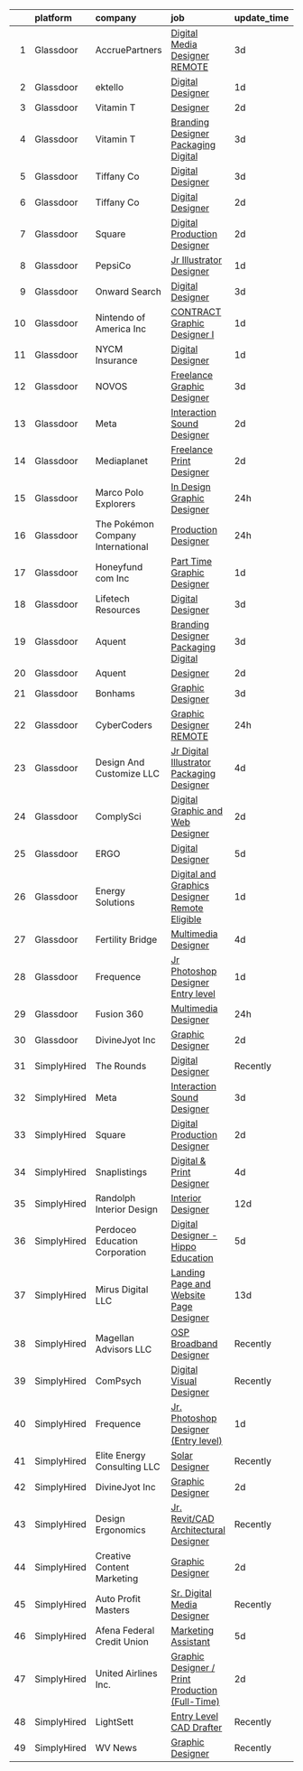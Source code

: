 

|    | platform    | company                           | job                                                                                                                                                                                                                                                                                                                                                                                                                                                                                                                                                                                                                                                                                                                                                                                                                                                                                                                                                                                                                                                                                                                                                                                                                                                                                                                                                                             | update_time   | location            |
|---:|:------------|:----------------------------------|:--------------------------------------------------------------------------------------------------------------------------------------------------------------------------------------------------------------------------------------------------------------------------------------------------------------------------------------------------------------------------------------------------------------------------------------------------------------------------------------------------------------------------------------------------------------------------------------------------------------------------------------------------------------------------------------------------------------------------------------------------------------------------------------------------------------------------------------------------------------------------------------------------------------------------------------------------------------------------------------------------------------------------------------------------------------------------------------------------------------------------------------------------------------------------------------------------------------------------------------------------------------------------------------------------------------------------------------------------------------------------------|:--------------|:--------------------|
|  1 | Glassdoor   | AccruePartners                    | [Digital Media Designer   REMOTE](https://www.glassdoor.com/partner/jobListing.htm?pos=104&ao=1110586&s=58&guid=000001829b1e5679be8384faa87ec024&src=GD_JOB_AD&t=SR&vt=w&cs=1_7ae3769b&cb=1660459833354&jobListingId=1008065529287&cpc=723ADC3DFE402989&jrtk=3-0-1gadhslktjm7f801-1gadhsllfghog800-4afe2c22ce265ca0--6NYlbfkN0Cmq1pj5Dwku4j-j-jMxiR3p8DjIx5wPgrGZP7N5_dynGcPrp9S6jFTdQmrnz4JPZV2tAIpeuKyCY7ecXafslfcKdGon5iXJAesg9b70hRkTyONM4YkE6aGkRXft9x5zOlDzz7N_QoKa0YmEsov_wEmWBJEyYMF5zsNqIiZJWxJr47nOjl985EibIKlUA1qoesWgiNFkSef8bf1s9bNiKEWmvIBKtPP86tto9hGWfDcGlz7EwDSiizrB9sWVyVXZC7Q2hwK5L1Vt06HjfiZprZdgULBZXuozo8Z_-zxEASZLNjQwvwZ8rrzw_DbocV-YYeuqM0mUMqk0RAy2tOHSxkiOk_wvSxd_C7S5ku53Z3uyOEZyX6nITrmkqL3dy4vcwrOyYO6HlP6iEkEONGi82p1iqQZegVwV8BEga5BzOMpByo9xFxc0E3zSVx1DxNhB_MoVzW_BP0j-EAktvARM1UhdCK4pvQkwutl04bx3eKXfQHuahuw-K1QyD3oe7Ibq8LbrWkyRu8IO0WqhBhnNuI85JcE60rp_PM%3D)                                                                                                                                                                                                                                                                                                                                                                                                                                                                             | 3d            | Charlotte, NC       |
|  2 | Glassdoor   | ektello                           | [Digital Designer](https://www.glassdoor.com/partner/jobListing.htm?pos=107&ao=1110586&s=58&guid=000001829b1e5679be8384faa87ec024&src=GD_JOB_AD&t=SR&vt=w&ea=1&cs=1_76d8c4e3&cb=1660459833355&jobListingId=1008069020918&cpc=334ABAF5D42DC775&jrtk=3-0-1gadhslktjm7f801-1gadhsllfghog800-373a83d78a8d79b7--6NYlbfkN0CLjQmfy67UqlWxJvyH5uxFrQGBFL1cdeZdgq-fUlKTlikjnfIyJ3g14UIocJ4LupHqvX1mePqEkxRWa-k5KfD3mvoYIUg1MdZ_C-QjOWl9C8hfDp3cNmdhXADkB5sSgV873mDFjaiUaQZ0WT-OSPKB7mJjaDG0Pd3YCzZehCg9DhEfC5m4AtTY1uRvK8AKUImIZ4hZGIPKHMVC1XbJbjaZZcacv6kP8v3llzK2KNs3BHYlCoXlHwDzuGWmCkCiMebPRHxExNJOul7R5Yr0gOpIlqkMykl7YyOos8yR6HzSu1S-sfLUCp1J0aysfAYfvInH6WIDZ_9nT30kdCUd2yBVBbiVqXA8hcKCAjuoC94TjorMyAY6jLJXLnT-VkWj4QI33R0t89FZeqwc7old4s3q6M71Jx1SmeY1SBC_nRBNdWDVyrLiwLPxogXThCzfdQPbEsNKjh2m9SahjadHGZVcKBpO8g5mJCYMOWNmKCEeQGoSJR-2XxuWi_fhaTBIROwZfBCN2j4uVpSVPF1dcEOO8co2amM88u42-UMZEErIn4ZQK-tIkVj9Ii60lsdZ4Zf8iYFQMCVGP1sG1jGJc6pwnkLz3e_6J48IrI4ia8USgzIgX3NHlkrxZQ1VtcspyvUxmubU-xuHfg%3D%3D)                                                                                                                                                                                                                                                                                                                                                                         | 1d            | Orlando, FL         |
|  3 | Glassdoor   | Vitamin T                         | [Designer](https://www.glassdoor.com/partner/jobListing.htm?pos=111&ao=1110586&s=58&guid=000001829b1e5679be8384faa87ec024&src=GD_JOB_AD&t=SR&vt=w&cs=1_c8c2f302&cb=1660459833355&jobListingId=1008067123848&cpc=F41FEAB56D215062&jrtk=3-0-1gadhslktjm7f801-1gadhsllfghog800-e8bbcd048685fe7b--6NYlbfkN0DMrcEu7yrtATojKJA7cEzGQ3FdRGWLh0CZQInL4ECGI6k5tN82kdM0OKoro5eXmjqyzEVUZnlHG5W5HgnjTC88c-rcu1gh7x9eskjIywpRYjw4aPvuzrFE_U9arxAWHvN-40LF8fAsb7feK6r0Bueh0bE4oowYdzlMtoGhnjVvnTqDypHfCqivMhlgonNfJPxWzC2mg-Onwzdb26VY786dBcgDSZO9GwoDppOoI50hxQ63_2NcKjroGQ6hHjoWlQwOeIxVuK3h9OL_tH7jrMT0wqgURJGxmcyVGPo0z51olg_Tv1clKIIzuStuO2uX8vXZBN7Ga3cpPR30np4jZzzTXpKfrueByhrCDRhyIoUxjiCZ1wSe6xBitLAle3i4KktsHcX-n176zZbmL5Gqpj1xzJyVano_nkDO9t6sbWofwyaWXSeRUfNKKXOmdqYLCgxFYtZohELsKZf1w_MyviPgGMIjxldDs4A%3D)                                                                                                                                                                                                                                                                                                                                                                                                                                                                                                                                                                    | 2d            | Remote              |
|  4 | Glassdoor   | Vitamin T                         | [Branding Designer   Packaging   Digital](https://www.glassdoor.com/partner/jobListing.htm?pos=108&ao=1110586&s=58&guid=000001829b1e5679be8384faa87ec024&src=GD_JOB_AD&t=SR&vt=w&cs=1_2d1dab21&cb=1660459833355&jobListingId=1008065121993&cpc=F4EED0218A761C36&jrtk=3-0-1gadhslktjm7f801-1gadhsllfghog800-f17c3c8ca60c6912--6NYlbfkN0DMrcEu7yrtATojKJA7cEzGQ3FdRGWLh0CZQInL4ECGI6k5tN82kdM0cJmh4vC7GgjwAKZ5eQ6lxAED26OWo6a0PrcijeVaSnWdmq2XrRSkLWbu9_QFjgnWE3m6WpjxkWp79_WFL6tXRkriz5xw41_-LJkUN9hb9yNU_pnhfuoniMHQ9B17kO0WyU7zlNe4m3NNtSbXVZ1NZC-SfefEJ7BDyJbA5m7CDenY_z5bBCC7PKLy4YTTv9IKlUxCI8gPdHQxAxsfB60wyZSSeJBPUWuT_cHhjfGEXeYq_q0Zsb117qhD_KKvFWLKBQtPHOMbFWoYTEw7C5dR-pVGeHzeMzeG5qfmPi-kOBAEuCjTboG-j9v_cqEQ4PUy4zgL_jJ28fnmP8iGpqNAEFamzYsPHnDUL9bDY6nEnZkGMp1XdRAnaMHVDr93IDJ39SX_aVv2mEI8rpEOK03ciKxcUW5F3TzdekrqmGdBJuBxc7HklGK1Qw%3D%3D)                                                                                                                                                                                                                                                                                                                                                                                                                                                                                                                       | 3d            | New York, NY        |
|  5 | Glassdoor   | Tiffany   Co                      | [Digital Designer](https://www.glassdoor.com/partner/jobListing.htm?pos=122&ao=1136043&s=58&guid=000001829b1e5679be8384faa87ec024&src=GD_JOB_AD&t=SR&vt=w&cs=1_b5c30ee1&cb=1660459833356&jobListingId=1008065848022&jrtk=3-0-1gadhslktjm7f801-1gadhsllfghog800-1e56243872d04b75-)                                                                                                                                                                                                                                                                                                                                                                                                                                                                                                                                                                                                                                                                                                                                                                                                                                                                                                                                                                                                                                                                                               | 3d            | New York, NY        |
|  6 | Glassdoor   | Tiffany   Co                      | [Digital Designer](https://www.glassdoor.com/partner/jobListing.htm?pos=120&ao=1136043&s=58&guid=000001829b1e5679be8384faa87ec024&src=GD_JOB_AD&t=SR&vt=w&cs=1_2cbce05f&cb=1660459833356&jobListingId=1008067795594&jrtk=3-0-1gadhslktjm7f801-1gadhsllfghog800-c0fd2984ce68116e-)                                                                                                                                                                                                                                                                                                                                                                                                                                                                                                                                                                                                                                                                                                                                                                                                                                                                                                                                                                                                                                                                                               | 2d            | New York, NY        |
|  7 | Glassdoor   | Square                            | [Digital Production Designer](https://www.glassdoor.com/partner/jobListing.htm?pos=114&ao=1136043&s=58&guid=000001829b1e5679be8384faa87ec024&src=GD_JOB_AD&t=SR&vt=w&ea=1&cs=1_faaa916d&cb=1660459833356&jobListingId=1008067178840&jrtk=3-0-1gadhslktjm7f801-1gadhsllfghog800-5cb70a9086bc6b5b-)                                                                                                                                                                                                                                                                                                                                                                                                                                                                                                                                                                                                                                                                                                                                                                                                                                                                                                                                                                                                                                                                               | 2d            | Remote              |
|  8 | Glassdoor   | PepsiCo                           | [Jr  Illustrator   Designer](https://www.glassdoor.com/partner/jobListing.htm?pos=117&ao=1136043&s=58&guid=000001829b1e5679be8384faa87ec024&src=GD_JOB_AD&t=SR&vt=w&cs=1_e62a50e1&cb=1660459833356&jobListingId=1008068473112&jrtk=3-0-1gadhslktjm7f801-1gadhsllfghog800-dd288a478e1c80dc-)                                                                                                                                                                                                                                                                                                                                                                                                                                                                                                                                                                                                                                                                                                                                                                                                                                                                                                                                                                                                                                                                                     | 1d            | Los Angeles, CA     |
|  9 | Glassdoor   | Onward Search                     | [Digital Designer](https://www.glassdoor.com/partner/jobListing.htm?pos=109&ao=1110586&s=58&guid=000001829b1e5679be8384faa87ec024&src=GD_JOB_AD&t=SR&vt=w&cs=1_6b01dca1&cb=1660459833355&jobListingId=1008064514427&cpc=FD1C1DA32C38CFA7&jrtk=3-0-1gadhslktjm7f801-1gadhsllfghog800-d34959f49f9a5d6a--6NYlbfkN0B7YoEZZ2QAGDyEGGmBPAUWSHc1Mt3sMCn9FehKcWA3w0R0aH9tn_iPRcrT6N-MqNRtoOBWu2BD_xfgoGqpomuvpVwgmTHwaN0yDCcvWat3VsqHt7wwbR8rZTr3eKc4vCJTH4QF3MFaBJivYoott74i3dfgYaiRyULKlNPyD2URk8eS4rI8h2VaYB9f5o6NBd2wGKEoKJXF0L5Hw8iP9TJFprGdftP8a89Uzctrc1OFN6oKDicwHgJSK9zR77toUutbdVR9-6ZJI9McdoNuMpu9MvNE6JtsKPolev46DZGTFdRJBWpbNdxkiSwxJoMylRiMAa0JeCtLRTbuzcUe46lz9QXVjGzZPkkQUnwk7gXs6vn4J37vPE6fIHr29JTQC9ANiW1U23EOM7BoqPyrbUbGQsatYM8j3dhIVZU7CmXiXNr8gLL2vX8CihzxRawf1rHVbgcyBJNmffJRRaZx407MkmiXcCrCuBrNuCf6vRU1xUuJCdisaUxmSEu2wNTK1mPLivXOxW8fWkUUF0EKmOHd-QBgoBkq9fjRAqzHhzPHGvlBHL2bCG6JFyDbjWea3bv96v7xT-PsTmwK8XDi_OfkzTtyLc2uTwAIn_mrexYdqiR6_L82BoxAB8OV_eu8bS4dqFv1IXPRbOR-ZvIYAvonq1-2SzHDlGeBG_I2d6Nt448Xzrz2M5tIpyitSi3tOcSg1duof2qx6YWlY-dA9k3EW3ExuX21bdoyrOcyA6VY3kg6vO_TbqOCBFdl3rw1KJldq4tpascZmldvDIvhf8kG9Ay8Oe7CxQTVl4jO3qi9YAnnMrZdthV-yZDj6Fx8kDSyzzNCkRrG64hS2KljM0pYE5kY8dE303I4wDxFJ5vuB2NnY1SBEb-olMdO9WtUgQWeW1CO3L4LvB-c4PD7Pq9bwvWLvUXOaodoCotTwbfPRoZ2TDVYtFIPc7VvJDdllHYSrTafLYeTGf68LeDdvh-eiEnJzRG7y0vA3_Z4KH78jg%3D%3D)              | 3d            | Laguna Beach, CA    |
| 10 | Glassdoor   | Nintendo of America Inc           | [CONTRACT   Graphic Designer I](https://www.glassdoor.com/partner/jobListing.htm?pos=125&ao=1136043&s=58&guid=000001829b1e5679be8384faa87ec024&src=GD_JOB_AD&t=SR&vt=w&cs=1_f17e194d&cb=1660459833357&jobListingId=1008069425781&jrtk=3-0-1gadhslktjm7f801-1gadhsllfghog800-d0b134663c89da81-)                                                                                                                                                                                                                                                                                                                                                                                                                                                                                                                                                                                                                                                                                                                                                                                                                                                                                                                                                                                                                                                                                  | 1d            | Redmond, WA         |
| 11 | Glassdoor   | NYCM Insurance                    | [Digital Designer](https://www.glassdoor.com/partner/jobListing.htm?pos=128&ao=1136043&s=58&guid=000001829b1e5679be8384faa87ec024&src=GD_JOB_AD&t=SR&vt=w&ea=1&cs=1_c913a218&cb=1660459833357&jobListingId=1008068416230&jrtk=3-0-1gadhslktjm7f801-1gadhsllfghog800-1c07da5647608b0c-)                                                                                                                                                                                                                                                                                                                                                                                                                                                                                                                                                                                                                                                                                                                                                                                                                                                                                                                                                                                                                                                                                          | 1d            | Edmeston, NY        |
| 12 | Glassdoor   | NOVOS                             | [Freelance Graphic Designer](https://www.glassdoor.com/partner/jobListing.htm?pos=124&ao=1136043&s=58&guid=000001829b1e5679be8384faa87ec024&src=GD_JOB_AD&t=SR&vt=w&ea=1&cs=1_86110ca1&cb=1660459833357&jobListingId=1008065569895&jrtk=3-0-1gadhslktjm7f801-1gadhsllfghog800-09234b0806d38a8a-)                                                                                                                                                                                                                                                                                                                                                                                                                                                                                                                                                                                                                                                                                                                                                                                                                                                                                                                                                                                                                                                                                | 3d            | Remote              |
| 13 | Glassdoor   | Meta                              | [Interaction Sound Designer](https://www.glassdoor.com/partner/jobListing.htm?pos=118&ao=1136043&s=58&guid=000001829b1e5679be8384faa87ec024&src=GD_JOB_AD&t=SR&vt=w&cs=1_93a5652d&cb=1660459833356&jobListingId=1008066993623&jrtk=3-0-1gadhslktjm7f801-1gadhsllfghog800-0309ec683cd103c0-)                                                                                                                                                                                                                                                                                                                                                                                                                                                                                                                                                                                                                                                                                                                                                                                                                                                                                                                                                                                                                                                                                     | 2d            | Remote              |
| 14 | Glassdoor   | Mediaplanet                       | [Freelance Print Designer](https://www.glassdoor.com/partner/jobListing.htm?pos=127&ao=1136043&s=58&guid=000001829b1e5679be8384faa87ec024&src=GD_JOB_AD&t=SR&vt=w&cs=1_86fc7733&cb=1660459833357&jobListingId=1008067295989&jrtk=3-0-1gadhslktjm7f801-1gadhsllfghog800-63d18fe4edc3cf9f-)                                                                                                                                                                                                                                                                                                                                                                                                                                                                                                                                                                                                                                                                                                                                                                                                                                                                                                                                                                                                                                                                                       | 2d            | New York, NY        |
| 15 | Glassdoor   | Marco Polo Explorers              | [In Design Graphic Designer](https://www.glassdoor.com/partner/jobListing.htm?pos=103&ao=1110586&s=58&guid=000001829b1e5679be8384faa87ec024&src=GD_JOB_AD&t=SR&vt=w&ea=1&cs=1_311769dd&cb=1660459833354&jobListingId=1008069897070&cpc=44CD5376B8534B8F&jrtk=3-0-1gadhslktjm7f801-1gadhsllfghog800-c00e11f137e38cec--6NYlbfkN0DWtRa9NJfjQIs4MWRRqD4F41esfMsK79cV24t80VXfzZFDOyjDImd-ZH76djev4nCsTPP_uiwiF1ssreOeXJYBMjlhihQREB01ODzm3alY4xfxjViYhRqnzn8uxyHDR6BY5cjQ9qmxPvSgLKwKNF7s17XgwbOhuVOwi7qvNcNPaN2OQhlSxE9GZJM4_G8ENawyKRoqIq-KlGJqDDH8sxy2SOqIcTZw4fzUjUerzUKii3qJ6dx2osvd1fdNSms5o-uGATktr3K3iR4zYWl-hhT6vdqs900Y-2I1tDrZNbgovDPW8hkG7qvRIkwePNQwpjaAdxG4jSeCJVvBc7paRCExy1GaF9o-lLPCyVxOxlwyJ0257mdhn_5DXVUBqCy3HI5mBnv3tmy8IWSqwL7nBMLpiwx9uTfxl-lwndHL21AqchrQjQ8BgjWNvzB3zt29OZdrqqiTK6goOT8K531ZVC4Noe41OuWTFeGQnTYYaUPUn91dtKr3eGbKQ8s5ay-1BNo%3D)                                                                                                                                                                                                                                                                                                                                                                                                                                                                                                             | 24h           | Henderson, NV       |
| 16 | Glassdoor   | The Pokémon Company International | [Production Designer](https://www.glassdoor.com/partner/jobListing.htm?pos=101&ao=1110586&s=58&guid=000001829b1e5679be8384faa87ec024&src=GD_JOB_AD&t=SR&vt=w&cs=1_cf4b1366&cb=1660459833354&jobListingId=1008069960134&cpc=9C4F014304452074&jrtk=3-0-1gadhslktjm7f801-1gadhsllfghog800-e5e687c9b2ad3558--6NYlbfkN0CsgUO0V2fSZxJANSxJiftVXeq1wpG4BxYFHzXoW0hPJnnKXvOitF3aOGGKDfgwzkQXfuzfYXf1HzZcb7z9mKbsvYnEbfDZHwgGJcc1YbVrdzQGFgE31k_A2_4dDi0_w_MrMdUcTCi9PGa69Oj9Ff3faJDdlEsYznhuSZVbQdzdCwa8IrqKuyRFWVjXh0dd32ZNQo6a3qxdTowVrqd2tqqix1gxJ7zSlTKGP72jEUYYWsU1hBpqGKxM4cW4uCCx0raav2Qa5uNgODIobKihiGJ_EDcwqkKBI1B6JeIMA_esnucFBoVlJNJtn08Yq6q1YOviDaExfzTJdGrRxjAZoebkGxuI98kuSLTbMeWFv-N3VJtSBptFAoprvO2A_3K9stWk4lwaXh6_VQtqfRmZ5JQvFTHDony4sAteRzOaFB0QQ5TcdUk-lfwBnBgA45b5dNkyMTkhjP4dYxY0bVp-qjTufTlHsFztV07emv4jNqqN_3AfejBd_sQ-VMcTwxxwZsB-HgrJseTp8kywy3Fe31iclBnLaqoh3S-NS-pEj6Lca26F0WzX-gk0gckNyW52ci6fYj98hlduOxJjoauEV8PitolPPhtNZnZza82Mojn2og3idJ4qAKcaWP-RpfcXmRC1ieNe5KdPLcgEU-m2Lj2GhF7ij5yjRBql-VHdz5PxhrmSmLf5F6bNGFzitXxgAkwDIAmwf7hrrruK1vQSMYzdXvAkB_luTdDkh2wqdfKwVni8d_QVEqzR-OPeUIazLHda9vyhn-SrHtVTUttE1PLybYM_rShgfhPtfyvQmKRMh3PhN_1Kvqa3U9Txm441N3DBuLl74nF_2tXoCNyMl0ObIEQu8wUc2FmYWyMTruQuTxAkiUI7N3XCiFIkoCUJVa4c_CV9zF1-b3CrUeF8o-Et8DQ-YdfQPE1A31Nx5636lMS0lYO6gIPc)                                                                       | 24h           | Seattle, WA         |
| 17 | Glassdoor   | Honeyfund com  Inc                | [Part Time Graphic Designer](https://www.glassdoor.com/partner/jobListing.htm?pos=110&ao=1110586&s=58&guid=000001829b1e5679be8384faa87ec024&src=GD_JOB_AD&t=SR&vt=w&ea=1&cs=1_3f241975&cb=1660459833356&jobListingId=1008068923492&cpc=AC285F3A3ECA6BB0&jrtk=3-0-1gadhslktjm7f801-1gadhsllfghog800-9a42c314b1239c0e--6NYlbfkN0D4cdOzPazORtjoLPJ7nJj3xkgL00Vb0aGCX2WMI4I_JkMiP4SeKoY0Unw1fWj0qd8s4MpJkVXQbuFhsL7QTz2n_ul8oKHnUutWK-P-1DA_HbcNIOLwWz7u1lUKpbpu9yEAGylB8bRSNFguwANX09pLzB3acvVSsdfB8zC_1kPzImM5YmcIler1FxXYyu1wamxLrCtvh9BhAWrsoaIK94Olbb-AM0fbftOUJOhrE1s10e906mRGQrT10DDj_cf3FmrdngghPEKL2OdYwpbayWPH_88pwcV77nLuMvnJIyM3IpojktPlyUCkx8TMlA-vh8X3H9HiYtrL8A08U9aQozeFw9qxZpE4RG1hod9YcbC53qB3dsux4JdZWF05pnv26RmG8xsNwfGlttRPqXRyAwMEJMiLUxSCPX4oH5ERqBvxQYp30N2NIl0YsmN47wTmoL2IlqAmTxPZh2mm_ojgBRm38fsZmFUP_29SDayfi0RSbpvnknVlNuvdD0nHhgwi-UuZEND-m3kflg%3D%3D)                                                                                                                                                                                                                                                                                                                                                                                                                                                                                               | 1d            | Remote              |
| 18 | Glassdoor   | Lifetech Resources                | [Digital Designer](https://www.glassdoor.com/partner/jobListing.htm?pos=113&ao=1136043&s=58&guid=000001829b1e5679be8384faa87ec024&src=GD_JOB_AD&t=SR&vt=w&ea=1&cs=1_9e4c9de4&cb=1660459833356&jobListingId=1008065163300&jrtk=3-0-1gadhslktjm7f801-1gadhsllfghog800-facd9eb0a66cc8da-)                                                                                                                                                                                                                                                                                                                                                                                                                                                                                                                                                                                                                                                                                                                                                                                                                                                                                                                                                                                                                                                                                          | 3d            | Remote              |
| 19 | Glassdoor   | Aquent                            | [Branding Designer   Packaging   Digital](https://www.glassdoor.com/partner/jobListing.htm?pos=105&ao=1110586&s=58&guid=000001829b1e5679be8384faa87ec024&src=GD_JOB_AD&t=SR&vt=w&cs=1_f873f178&cb=1660459833355&jobListingId=1008065182184&cpc=A65DF3A704A48F9B&jrtk=3-0-1gadhslktjm7f801-1gadhsllfghog800-449102e536bcc784--6NYlbfkN0DMrcEu7yrtATojKJA7cEzGQ3FdRGWLh0CZQInL4ECGI9gD0Wolx9R2v-Aex0-GK06Ha4BLD8DhacX-gafJxEX5QR5Hd8sOw4Mf1YvCBuPgQISo7Evzot70oVEOMiOR9eLnxW7R9N4bEUqaQXtqHoZbPCfend-QAcuvyb2JokmyDq_iIySp8cShaP0OwA_zeuKZDtiLzgoUnkhKRs-ld298S8PghN8qq-ZdzHhUKkEi5DOrag53P_RL1VL6ti9o-MLJ7aWGoOS4boZSGSGPMk3dlA--BhQaE1j3zZVKT3EdlXMGwhz8ixzHzZl5Fut_KGwREa18I1jf07cJnoc66aJAIMOLX4sZK6QMl-O5ePvZ2bFRXtWim6klbnMYq4uXV6V67nsaqc7EaRqYh9CrPLK4QdPXjV6ClECiWj5yxim1nohIoIuUq6Cgx66apZMxX_bFe7BtN-mGaw%3D%3D)                                                                                                                                                                                                                                                                                                                                                                                                                                                                                                                                                       | 3d            | New York, NY        |
| 20 | Glassdoor   | Aquent                            | [Designer](https://www.glassdoor.com/partner/jobListing.htm?pos=106&ao=1110586&s=58&guid=000001829b1e5679be8384faa87ec024&src=GD_JOB_AD&t=SR&vt=w&cs=1_1865263c&cb=1660459833355&jobListingId=1008067092714&cpc=334ABAF5D42DC775&jrtk=3-0-1gadhslktjm7f801-1gadhsllfghog800-ac64986e2b4de6e5--6NYlbfkN0DMrcEu7yrtATojKJA7cEzGQ3FdRGWLh0CZQInL4ECGI9gD0Wolx9R2EDT7B77c2cQiCSnbCMQd_C_cLuDUtmt5n2aq-cPqxY8Jm8ZvfC8O7effs3tyA7wAgUar14u2AaVu0T8dKG3X8em2znhIB4hYljeJCSSTjzab9F-K2WdTRNCBhsRl_ljPPs3JvbQIwsSfs0PEjs6RqZq6O_WlWvGDEQ7EJf4gvla81x0eyCZcIYuywT37W8qvI_9BhQh08Y-VhoZc9UfzLYpdSBYYBV1XtZlz7nBQLWh4O4npy8byw3ybyuMDZGPdPyaipQQpT91uJKbrvcyCwHSTxQfM6Kt24GS9o3M51GHDcy-j2Suu13r76PE-m8MZT_BuYJkWCY4UxqhCi6JAhe_cRJmS-kEhqAgcK7nQtdi2Uj4xdCjOVY74xTs3wiMYSz9vVtw9lK6eeM1jpan_aTkh2JutjdhD)                                                                                                                                                                                                                                                                                                                                                                                                                                                                                                                                                                                  | 2d            | Remote              |
| 21 | Glassdoor   | Bonhams                           | [Graphic Designer](https://www.glassdoor.com/partner/jobListing.htm?pos=129&ao=1136043&s=58&guid=000001829b1e5679be8384faa87ec024&src=GD_JOB_AD&t=SR&vt=w&cs=1_94ccc4b8&cb=1660459833361&jobListingId=1008065239201&jrtk=3-0-1gadhslktjm7f801-1gadhsllfghog800-cede3a89c5d13248-)                                                                                                                                                                                                                                                                                                                                                                                                                                                                                                                                                                                                                                                                                                                                                                                                                                                                                                                                                                                                                                                                                               | 3d            | Remote              |
| 22 | Glassdoor   | CyberCoders                       | [Graphic Designer  REMOTE](https://www.glassdoor.com/partner/jobListing.htm?pos=112&ao=1110586&s=58&guid=000001829b1e5679be8384faa87ec024&src=GD_JOB_AD&t=SR&vt=w&ea=1&cs=1_6586a195&cb=1660459833356&jobListingId=1008069964440&cpc=AC285F3A3ECA6BB0&jrtk=3-0-1gadhslktjm7f801-1gadhsllfghog800-dfa531e32d25481f--6NYlbfkN0CpFJQzrgRR8WqXWK1qKKEqALWJw739KlKqr2H-MSI4eoBlI4EFrmor2FYZMP3muM0nZ3jVFn6Oj0gvOlhklGGKNST3AhTLkPMOoWj8G-hnt5GKbnTD3s3OWkYmvoX6ard33LSwux2630M_QihxqdcwcuZlzI_nxdLoH0xVxpAYE9YRx1WD_h-MGhlt20nAbrvQk1qLwTDSjOGigs0LHb82pMIg-1idYphJJjvHiDCP4LUbr7IZnNo17UPl--7pLbx5tqGG4QIAB7GAjzJPl-oBskeNk5cu3jts5DGyqUNL9VdwRNUShETFsHHgmrF-6t_DkF_FPf5sVc2yWVLTfWfUcglhRGu0tz5Ar7IgD0ePg_bCnJtyOPifangTEIeVXOzQ-Q5Z9V-EVV4hOyjREhKfy6wm6ymCfApsjGS-8_-MZRPeVVo9yUC4o7JmQyV4FuChcKhModIA0SPezBqmicr3BQOi5eLnWRRtk0-TzR60D0Wt-PMU04QQNc35hBmDm9x91GlG2HfuDFvDBh-k9rwx-jgh9mmHdtQvCzF8UVm2cwawD3yfLxh1C5V3BWxTRV6yzdHrguwUcanQgRpI_Xo4vmXpLudGfAwN-EZKersPmjuaWtI9_ejgMZ4qV5m2aFpWkU5_VYVx58zHkNHABuqWuj2gkVSFZrqUtfBkmM_6D3SJx-c3EpXSNSKSK5DcRLwDPqaRsmTP_Mc_uwbJ7lMuEY-XUZZPXhzAUMUERy1IPedLpZqSdvK5H47RICFQzpyjz2RuKyseeIwD7YXZUB6gIJmWI5jWWKuSXjf65gt5EEsr39KKVVxTQ68joZXsd_tvk-vlAJ_9upKZ9fhsLP5-F8-Zl4uJw6F3VYI0YI56Vv96PgNL5r00GFbGMLNL8hhKOGUvQ5_OrLpUCWibIhuORWHzHBeEyTYh69eO1Mau56_PI78M6bf2J2Ld8-fTtuZAuFystGsM85F55SYeM2Bkwuz7pozEqpjR3Bimh5Q4QA%3D%3D) | 24h           | Montclair, NJ       |
| 23 | Glassdoor   | Design And Customize LLC          | [Jr  Digital Illustrator   Packaging Designer](https://www.glassdoor.com/partner/jobListing.htm?pos=130&ao=1136043&s=58&guid=000001829b1e5679be8384faa87ec024&src=GD_JOB_AD&t=SR&vt=w&ea=1&cs=1_5595242c&cb=1660459833362&jobListingId=1008063765735&jrtk=3-0-1gadhslktjm7f801-1gadhsllfghog800-2818714e8cff92a9-)                                                                                                                                                                                                                                                                                                                                                                                                                                                                                                                                                                                                                                                                                                                                                                                                                                                                                                                                                                                                                                                              | 4d            | Burlingame, CA      |
| 24 | Glassdoor   | ComplySci                         | [Digital Graphic and Web Designer](https://www.glassdoor.com/partner/jobListing.htm?pos=116&ao=1136043&s=58&guid=000001829b1e5679be8384faa87ec024&src=GD_JOB_AD&t=SR&vt=w&ea=1&cs=1_1c4b55c6&cb=1660459833356&jobListingId=1008067403047&jrtk=3-0-1gadhslktjm7f801-1gadhsllfghog800-a9f352e2ff535e31-)                                                                                                                                                                                                                                                                                                                                                                                                                                                                                                                                                                                                                                                                                                                                                                                                                                                                                                                                                                                                                                                                          | 2d            | Remote              |
| 25 | Glassdoor   | ERGO                              | [Digital Designer](https://www.glassdoor.com/partner/jobListing.htm?pos=119&ao=1136043&s=58&guid=000001829b1e5679be8384faa87ec024&src=GD_JOB_AD&t=SR&vt=w&ea=1&cs=1_2409d130&cb=1660459833356&jobListingId=1008060746031&jrtk=3-0-1gadhslktjm7f801-1gadhsllfghog800-17503b3a1358b20f-)                                                                                                                                                                                                                                                                                                                                                                                                                                                                                                                                                                                                                                                                                                                                                                                                                                                                                                                                                                                                                                                                                          | 5d            | New York, NY        |
| 26 | Glassdoor   | Energy Solutions                  | [Digital and Graphics Designer  Remote Eligible ](https://www.glassdoor.com/partner/jobListing.htm?pos=115&ao=1136043&s=58&guid=000001829b1e5679be8384faa87ec024&src=GD_JOB_AD&t=SR&vt=w&ea=1&cs=1_75189f37&cb=1660459833356&jobListingId=1008069405976&jrtk=3-0-1gadhslktjm7f801-1gadhsllfghog800-0c8d1fc4b7f20977-)                                                                                                                                                                                                                                                                                                                                                                                                                                                                                                                                                                                                                                                                                                                                                                                                                                                                                                                                                                                                                                                           | 1d            | Remote              |
| 27 | Glassdoor   | Fertility Bridge                  | [Multimedia Designer](https://www.glassdoor.com/partner/jobListing.htm?pos=123&ao=1136043&s=58&guid=000001829b1e5679be8384faa87ec024&src=GD_JOB_AD&t=SR&vt=w&cs=1_5a3264fb&cb=1660459833357&jobListingId=1008063862088&jrtk=3-0-1gadhslktjm7f801-1gadhsllfghog800-e970e7beec997e55-)                                                                                                                                                                                                                                                                                                                                                                                                                                                                                                                                                                                                                                                                                                                                                                                                                                                                                                                                                                                                                                                                                            | 4d            | Remote              |
| 28 | Glassdoor   | Frequence                         | [Jr  Photoshop Designer  Entry level ](https://www.glassdoor.com/partner/jobListing.htm?pos=121&ao=1136043&s=58&guid=000001829b1e5679be8384faa87ec024&src=GD_JOB_AD&t=SR&vt=w&ea=1&cs=1_c7c8a12a&cb=1660459833356&jobListingId=1008069114444&jrtk=3-0-1gadhslktjm7f801-1gadhsllfghog800-ebe8f0f4224f7fa4-)                                                                                                                                                                                                                                                                                                                                                                                                                                                                                                                                                                                                                                                                                                                                                                                                                                                                                                                                                                                                                                                                      | 1d            | Remote              |
| 29 | Glassdoor   | Fusion 360                        | [Multimedia Designer](https://www.glassdoor.com/partner/jobListing.htm?pos=102&ao=1110586&s=58&guid=000001829b1e5679be8384faa87ec024&src=GD_JOB_AD&t=SR&vt=w&ea=1&cs=1_16260621&cb=1660459833354&jobListingId=1008070071961&cpc=BA15C3E50D27FFE8&jrtk=3-0-1gadhslktjm7f801-1gadhsllfghog800-a49b20ac0c6b8544--6NYlbfkN0AhAyRbmjR61_4pgqUvxnOksq75IitIY8UfxmKBwjjjrw-X8wtHJC1d33mcj81m3deOoBzG3u___lOP8MeGdXnSDeLs0o4J8-vSTJgwL9Vla2UfTas2l-JUR34yQAkh7AwhU4zZZR7fUyY0UZL2P-uIixoxWsy0x0Eb723eAjtCpKm4xAzxVYlmK-ng7nu6OWAPfS8vDTlhGnepBGltu-6idL4WAjVxyr57ZtGqjvn7frYM_fTxozsEXHc0nkRcLWTS1TDTmoOHVS67i8uXPbrzOHpy_0UKvYJXhDiyKD8O0JFpq1Nq5uLd4Re5Yst_8v3prxjewheT_B8RlUY-KPmyLoP-h8Iol2m4Wez2YTFhaagT0EH7Dps2cV7IS-y6M4cAROuA81F7WqmNPUNIVPVADKvYWOtHSYYJcqimLo4527XrSZ_NOdDmlSfkv5kRadPMCHJTnwP6w8B7SVIvQ9wvIiSHUFfo7eC6x-MvYGA6eturXIOMlQ12DCy1Pam2heI%3D)                                                                                                                                                                                                                                                                                                                                                                                                                                                                                                                    | 24h           | Salt Lake City, UT  |
| 30 | Glassdoor   | DivineJyot Inc                    | [Graphic Designer](https://www.glassdoor.com/partner/jobListing.htm?pos=126&ao=1136043&s=58&guid=000001829b1e5679be8384faa87ec024&src=GD_JOB_AD&t=SR&vt=w&ea=1&cs=1_aa6631a3&cb=1660459833357&jobListingId=1008067095860&jrtk=3-0-1gadhslktjm7f801-1gadhsllfghog800-154213a4f209e091-)                                                                                                                                                                                                                                                                                                                                                                                                                                                                                                                                                                                                                                                                                                                                                                                                                                                                                                                                                                                                                                                                                          | 2d            | Remote              |
| 31 | SimplyHired | The Rounds                        | [Digital Designer](https://www.simplyhired.com/job/yK0bMlS_4jGSDlP-IU35S375anKPx-2VbQ-O-EGRLzA5F-iPc3w0Ng?q=digital+designer)                                                                                                                                                                                                                                                                                                                                                                                                                                                                                                                                                                                                                                                                                                                                                                                                                                                                                                                                                                                                                                                                                                                                                                                                                                                   | Recently      | Remote              |
| 32 | SimplyHired | Meta                              | [Interaction Sound Designer](https://www.simplyhired.com/job/BUTo3KhLzxoKh7Kj0H3U3RFFPKPh3RmlNW42Vd-j7EoZZ1QMa0Khaw?q=digital+designer)                                                                                                                                                                                                                                                                                                                                                                                                                                                                                                                                                                                                                                                                                                                                                                                                                                                                                                                                                                                                                                                                                                                                                                                                                                         | 3d            | Remote +5 locations |
| 33 | SimplyHired | Square                            | [Digital Production Designer](https://www.simplyhired.com/job/BDGLxgrsbpe2pZBONRjPLzfCHPyxeLYGsQlwWow7ubAeQlPeD_3ACQ?q=digital+designer)                                                                                                                                                                                                                                                                                                                                                                                                                                                                                                                                                                                                                                                                                                                                                                                                                                                                                                                                                                                                                                                                                                                                                                                                                                        | 2d            | Remote              |
| 34 | SimplyHired | Snaplistings                      | [Digital & Print Designer](https://www.simplyhired.com/job/4UA1SrjQuCcAtgKnLTw9FVtni41l-evQTuMUkX4sBFJmrHT7Su-MDg?q=digital+designer)                                                                                                                                                                                                                                                                                                                                                                                                                                                                                                                                                                                                                                                                                                                                                                                                                                                                                                                                                                                                                                                                                                                                                                                                                                           | 4d            | New York, NY        |
| 35 | SimplyHired | Randolph Interior Design          | [Interior Designer](https://www.simplyhired.com/job/v1W_5VhlsFodhtaHxlLmWYTwpdQeuf7CLfe0vW6TKMERHvYa1fZlAQ?q=digital+designer)                                                                                                                                                                                                                                                                                                                                                                                                                                                                                                                                                                                                                                                                                                                                                                                                                                                                                                                                                                                                                                                                                                                                                                                                                                                  | 12d           | Long Lake, MN       |
| 36 | SimplyHired | Perdoceo Education Corporation    | [Digital Designer - Hippo Education](https://www.simplyhired.com/job/V8nAlAVt1C53-zTjb6xndNhaB5hLGHloSgCKyIJ117mk4InEU36vSQ?q=digital+designer)                                                                                                                                                                                                                                                                                                                                                                                                                                                                                                                                                                                                                                                                                                                                                                                                                                                                                                                                                                                                                                                                                                                                                                                                                                 | 5d            | Remote              |
| 37 | SimplyHired | Mirus Digital LLC                 | [Landing Page and Website Page Designer](https://www.simplyhired.com/job/oo4dqrQQgFs9sUqyaAn7EyQ-_xmtovakrgmdemUB7YAejn5is6LAsg?q=digital+designer)                                                                                                                                                                                                                                                                                                                                                                                                                                                                                                                                                                                                                                                                                                                                                                                                                                                                                                                                                                                                                                                                                                                                                                                                                             | 13d           | Remote              |
| 38 | SimplyHired | Magellan Advisors LLC             | [OSP Broadband Designer](https://www.simplyhired.com/job/ciuxo51gbko7GffD52DKo4UpAg6AQGeZqyURjzVjvA0YPEL1oa4Oqg?q=digital+designer)                                                                                                                                                                                                                                                                                                                                                                                                                                                                                                                                                                                                                                                                                                                                                                                                                                                                                                                                                                                                                                                                                                                                                                                                                                             | Recently      | Kansas City, MO     |
| 39 | SimplyHired | ComPsych                          | [Digital Visual Designer](https://www.simplyhired.com/job/QW7L1lti7x5GR7Y-Dwm3Dckx_YMzkC6QP5s5MgQ4AHGJ3ylQSxcFsw?q=digital+designer)                                                                                                                                                                                                                                                                                                                                                                                                                                                                                                                                                                                                                                                                                                                                                                                                                                                                                                                                                                                                                                                                                                                                                                                                                                            | Recently      | Remote              |
| 40 | SimplyHired | Frequence                         | [Jr. Photoshop Designer (Entry level)](https://www.simplyhired.com/job/dk_2wWts5Sho9ibIYPoY7yDcDBCvZR4xtjSSYdJQghKdq9mlVvhh-w?q=digital+designer)                                                                                                                                                                                                                                                                                                                                                                                                                                                                                                                                                                                                                                                                                                                                                                                                                                                                                                                                                                                                                                                                                                                                                                                                                               | 1d            | Remote              |
| 41 | SimplyHired | Elite Energy Consulting LLC       | [Solar Designer](https://www.simplyhired.com/job/vKuC-zlHqVjpfpsCCxw6tyrc_lex6VmDF2l9dvsG_oYnz8zccDS1Eg?q=digital+designer)                                                                                                                                                                                                                                                                                                                                                                                                                                                                                                                                                                                                                                                                                                                                                                                                                                                                                                                                                                                                                                                                                                                                                                                                                                                     | Recently      | Connecticut         |
| 42 | SimplyHired | DivineJyot Inc                    | [Graphic Designer](https://www.simplyhired.com/job/m9useLKxQ9uhRI6Bi1vABtxELuEVthOukCbeLtO26S7v2WpL9av-QA?q=digital+designer)                                                                                                                                                                                                                                                                                                                                                                                                                                                                                                                                                                                                                                                                                                                                                                                                                                                                                                                                                                                                                                                                                                                                                                                                                                                   | 2d            | Remote              |
| 43 | SimplyHired | Design Ergonomics                 | [Jr. Revit/CAD Architectural Designer](https://www.simplyhired.com/job/vALSwbc074iJ6CuqZVpoNo7oxSbm0chbGHQEoIWHTRW4m4zjbnB2iA?q=digital+designer)                                                                                                                                                                                                                                                                                                                                                                                                                                                                                                                                                                                                                                                                                                                                                                                                                                                                                                                                                                                                                                                                                                                                                                                                                               | Recently      | Fall River, MA      |
| 44 | SimplyHired | Creative Content Marketing        | [Graphic Designer](https://www.simplyhired.com/job/Cd_JfTFEmY8C2iYExq4EvjDjgyyvLmU7CH76KMmrXspXEW9hTRW1DA?q=digital+designer)                                                                                                                                                                                                                                                                                                                                                                                                                                                                                                                                                                                                                                                                                                                                                                                                                                                                                                                                                                                                                                                                                                                                                                                                                                                   | 2d            | Remote              |
| 45 | SimplyHired | Auto Profit Masters               | [Sr. Digital Media Designer](https://www.simplyhired.com/job/9UQfh1p558RdO_uM8_28SHexgv17MFg5hNd5cEXFB4KD3ECcbjCoGQ?q=digital+designer)                                                                                                                                                                                                                                                                                                                                                                                                                                                                                                                                                                                                                                                                                                                                                                                                                                                                                                                                                                                                                                                                                                                                                                                                                                         | Recently      | Littleton, CO       |
| 46 | SimplyHired | Afena Federal Credit Union        | [Marketing Assistant](https://www.simplyhired.com/job/srhMBOdhUrey8TDitbKYDPm0WbX9MOYQ-Yr_53xiraWhre9dHuPKiw?q=digital+designer)                                                                                                                                                                                                                                                                                                                                                                                                                                                                                                                                                                                                                                                                                                                                                                                                                                                                                                                                                                                                                                                                                                                                                                                                                                                | 5d            | Marion, IN          |
| 47 | SimplyHired | United Airlines Inc.              | [Graphic Designer / Print Production (Full-Time)](https://www.simplyhired.com/job/tbwXAE6l_Z7UlrfGGpEpRsVaffYNEQKW9owy1humXQtt6aH-VVEtiA?q=digital+designer)                                                                                                                                                                                                                                                                                                                                                                                                                                                                                                                                                                                                                                                                                                                                                                                                                                                                                                                                                                                                                                                                                                                                                                                                                    | 2d            | South Carolina      |
| 48 | SimplyHired | LightSett                         | [Entry Level CAD Drafter](https://www.simplyhired.com/job/buqbEndQhAVigAMTSIx-K3AsTRIp36ukeGy6hpP3kK-JqFKnLxN2Sw?q=digital+designer)                                                                                                                                                                                                                                                                                                                                                                                                                                                                                                                                                                                                                                                                                                                                                                                                                                                                                                                                                                                                                                                                                                                                                                                                                                            | Recently      | Hendersonville, NC  |
| 49 | SimplyHired | WV News                           | [Graphic Designer](https://www.simplyhired.com/job/1EHc3aZxYcagiL2XXTNmUqblg3xkfLJH6mcD64oH4zmdBaKvIqw6Og?q=digital+designer)                                                                                                                                                                                                                                                                                                                                                                                                                                                                                                                                                                                                                                                                                                                                                                                                                                                                                                                                                                                                                                                                                                                                                                                                                                                   | Recently      | Clarksburg, WV      |